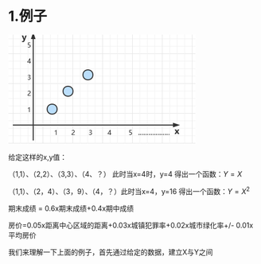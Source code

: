 # 1.例子

![image-20220310162649825](../../assets/image-20220310162649825.png)

给定这样的x,y值：

（1,1）、（2,2）、（3,3）、（4、？） 此时当x=4时，y=4 得出一个函数：$Y=X$

（1,1）、（2，4）、（3，9）、（4，？）此时当x=4，y=16 得出一个函数：$Y=X^2$

期末成绩 = 0.6x期末成绩+0.4x期中成绩

房价=0.05x距离中心区域的距离+0.03x城镇犯罪率+0.02x城市绿化率+/- 0.01x平均房价



我们来理解一下上面的例子，首先通过给定的数据，建立X与Y之间





















